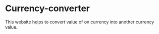 # Currency-converter
This website helps to convert value of on currency into another currency value.
